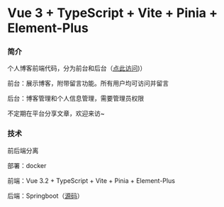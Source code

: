 # Vue 3 + TypeScript + Vite + Pinia + Element-Plus

### 简介

个人博客前端代码，分为前台和后台（[点此访问](http://124.70.164.141:8080/#/))）

前台：展示博客，附带留言功能。所有用户均可访问并留言

后台：博客管理和个人信息管理，需要管理员权限 

不定期在平台分享文章，欢迎来访~

### 技术

前后端分离 

部署：docker

前端：Vue 3.2 + TypeScript + Vite + Pinia + Element-Plus

后端：Springboot（[源码](https://github.com/Xinrui-Z/blog_springboot)）

